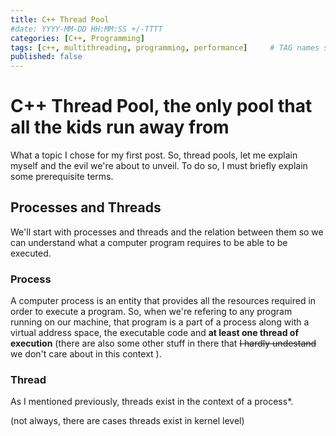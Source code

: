 ```yaml
---
title: C++ Thread Pool
#date: YYYY-MM-DD HH:MM:SS +/-TTTT
categories: [C++, Programming]
tags: [c++, multithreading, programming, performance]     # TAG names should always be lowercase
published: false
---
```


# C++ Thread Pool, the only pool that all the kids run away from
What a topic I chose for my first post. So, thread pools, let me explain myself and the evil we're about to unveil. To do so, I must 
briefly explain some prerequisite terms.

## Processes and Threads
We'll start with processes and threads and the relation between them so we can understand what a computer program requires to be able to be executed.
### Process
A computer process is an entity that provides all the resources required
in order to execute a program. So, when we're refering to any program running on our machine, that program is a part of a process along with a virtual address space, the executable code and **at least one thread of execution** (there are also some other stuff in there that ~~I hardly undestand~~ we don't care about in this context ).

### Thread
As I mentioned previously, threads exist in the context of a process*.



(not always, there are cases threads exist in kernel level)